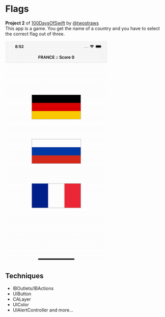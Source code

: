 # Flags
**Project 2** of [100DaysOfSwift](https://www.hackingwithswift.com/100) by [@twostraws](https://github.com/twostraws)\
This app is a game. You get the name of a country and you have to select the correct flag out of three.

![Flags Image](images/Flags.gif "Flags")

## Techniques
- IBOutlets/IBActions
- UIButton
- CALayer
- UIColor
- UIAlertController
and more...
